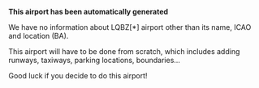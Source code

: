 **This airport has been automatically generated**

We have no information about LQBZ[*] airport other than its name, ICAO and location (BA).

This airport will have to be done from scratch, which includes adding runways, taxiways, parking locations, boundaries...

Good luck if you decide to do this airport!